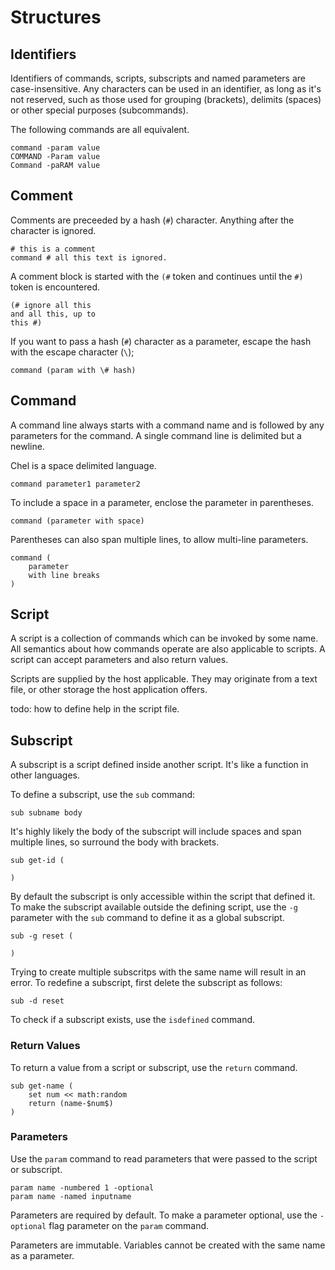 # Structures #

## Identifiers ##

Identifiers of commands, scripts, subscripts and named parameters are case-insensitive. Any characters can be used in an identifier, as long as it's not reserved, such as those used for grouping (brackets), delimits (spaces) or other special purposes (subcommands).

The following commands are all equivalent.

    command -param value
    COMMAND -Param value
    Command -paRAM value

## Comment ##

Comments are preceeded by a hash (`#`) character. Anything after the character is ignored.

    # this is a comment
    command # all this text is ignored.

A comment block is started with the `(#` token and continues until the `#)` token is encountered.

    (# ignore all this
    and all this, up to
    this #)

If you want to pass a hash (`#`) character as a parameter, escape the hash with the escape character (`\`);

    command (param with \# hash)

## Command ##

A command line always starts with a command name and is followed by any parameters for the command. A single command line is delimited but a newline.

Chel is a space delimited language.

    command parameter1 parameter2

To include a space in a parameter, enclose the parameter in parentheses.

    command (parameter with space)

Parentheses can also span multiple lines, to allow multi-line parameters.

    command (
        parameter
        with line breaks
    )

## Script ##

A script is a collection of commands which can be invoked by some name. All semantics about how commands operate are also applicable to scripts. A script can accept parameters and also return values.

Scripts are supplied by the host applicable. They may originate from a text file, or other storage the host application offers.

todo: how to define help in the script file.

## Subscript ##

A subscript is a script defined inside another script. It's like a function in other languages.

To define a subscript, use the `sub` command:

    sub subname body

It's highly likely the body of the subscript will include spaces and span multiple lines, so surround the body with brackets.

    sub get-id (

    )

By default the subscript is only accessible within the script that defined it. To make the subscript available outside the defining script, use the `-g` parameter with the `sub` command to define it as a global subscript.

    sub -g reset (

    )

Trying to create multiple subscritps with the same name will result in an error. To redefine a subscript, first delete the subscript as follows:

    sub -d reset

To check if a subscript exists, use the `isdefined` command.

### Return Values ###

To return a value from a script or subscript, use the `return` command.

    sub get-name (
        set num << math:random
        return (name-$num$)
    )

### Parameters ###

Use the `param` command to read parameters that were passed to the script or subscript.

    param name -numbered 1 -optional
    param name -named inputname

Parameters are required by default. To make a parameter optional, use the `-optional` flag parameter on the `param` command.

Parameters are immutable. Variables cannot be created with the same name as a parameter.
